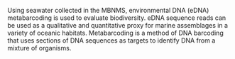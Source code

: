 Using seawater collected in the MBNMS, environmental DNA (eDNA) metabarcoding is used to evaluate biodiversity.  eDNA sequence reads can be used as a qualitative and quantitative proxy for marine assemblages in a variety of oceanic habitats. Metabarcoding is a method of DNA barcoding that uses sections of DNA sequences as targets to identify DNA from a mixture of organisms.
<p></p>
